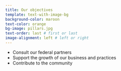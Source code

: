 ```yaml
---
title: Our objectives
template: text-with-image-bg
background-color: maroon
text-color: orange
bg-image: pillars.jpg
text-order: last # first or last
image-alignment: left # left or right
---
```


- Consult our federal partners
- Support the growth of our business and practices
- Contribute to the community
